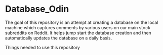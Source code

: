 # Database_Odin
The goal of this repository is an attempt at creating a database on the local machine which captures comments by various users on our main stock subreddits on Reddit. It helps jump start the database creation and then automatically updates the database on a daily basis. 

Things needed to use this repository
